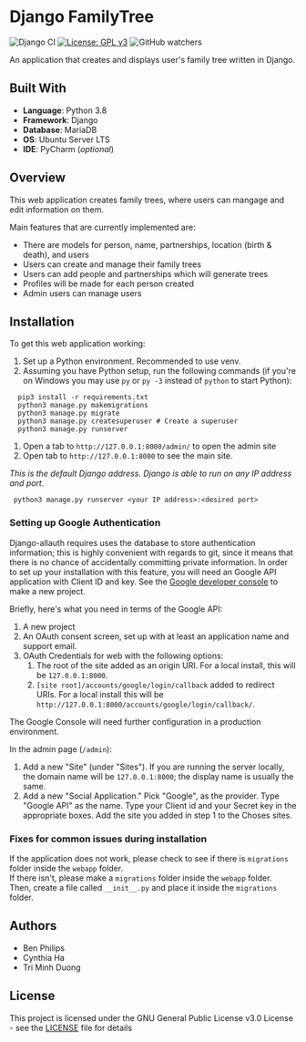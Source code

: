 # Django FamilyTree
![Django CI](https://github.com/star4z/familytree/workflows/Django%20CI/badge.svg)
[![License: GPL v3](https://img.shields.io/badge/License-GPLv3-blue.svg)](https://www.gnu.org/licenses/gpl-3.0)
![GitHub watchers](https://img.shields.io/github/watchers/star4z/familytree?style=social)

An application that creates and displays user's family tree written in Django.

## Built With
* <b>Language</b>: Python 3.8
* <b>Framework</b>: Django
* <b>Database</b>: MariaDB
* <b>OS</b>: Ubuntu Server LTS
* <b>IDE</b>: PyCharm (<i>optional</i>)

## Overview
This web application creates family trees, where users can mangage and edit information on them.

Main features that are currently implemented are:
* There are models for person, name, partnerships, location (birth & death), and users
* Users can create and manage their family trees
* Users can add people and partnerships which will generate trees
* Profiles will be made for each person created
* Admin users can manage users

## Installation
To get this web application working:
1. Set up a Python environment. Recommended to use venv.
1. Assuming you have Python setup, run the following commands (if you're on Windows you may use `py` or `py -3` instead of `python` to start Python):

 ```
   pip3 install -r requirements.txt
   python3 manage.py makemigrations
   python3 manage.py migrate
   python3 manage.py createsuperuser # Create a superuser
   python3 manage.py runserver
 ```
1. Open a tab to `http://127.0.0.1:8000/admin/` to open the admin site
1. Open tab to `http://127.0.0.1:8000` to see the main site.

*This is the default Django address. Django is able to run on any IP address and port.*
```
 python3 manage.py runserver <your IP address>:<desired port>
```

### Setting up Google Authentication
Django-allauth requires uses the database to store authentication information; this is highly convenient with regards to
git, since it means that there is no chance of accidentally committing private information. In order to set up your
installation with this feature, you will need an Google API application with Client ID and key. See the 
[Google developer console](console.developers.google.com) to make a new project.

Briefly, here's what you need in terms of the Google API:
1. A new project
1. An OAuth consent screen, set up with at least an application name and support email.
1. OAuth Credentials for web with the following options:
    1. The root of the site added as an origin URI. For a local install, this will be `127.0.0.1:8000`.
    1. `[site root]/accounts/google/login/callback` added to redirect URIs. For a local install this will be 
    `http://127.0.0.1:8000/accounts/google/login/callback/`.

The Google Console will need further configuration in a production environment.

In the admin page (`/admin`):
1. Add a new "Site" (under "Sites"). If you are running the server locally, the domain name will be
`127.0.0.1:8000`; the display name is usually the same.
1. Add a new "Social Application." Pick "Google", as the provider. Type "Google API" as the name. Type your Client id
and your Secret key in the appropriate boxes. Add the site you added in step 1 to the Choses sites.

### Fixes for common issues during installation
If the application does not work, please check to see if there is `migrations` folder inside the `webapp` folder.  
If there isn't, please make a `migrations` folder inside the `webapp` folder.  
Then, create a file called `__init__.py` and place it inside the `migrations` folder.  

## Authors
* Ben Philips
* Cynthia Ha
* Tri Minh Duong

## License
This project is licensed under the GNU General Public License v3.0 License - see the [LICENSE](LICENSE) file for details
